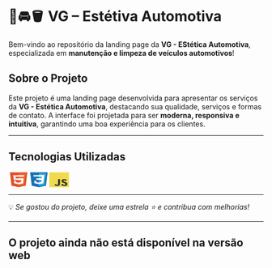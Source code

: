 # 🧽🚘🪣  VG – Estétiva Automotiva

Bem-vindo ao repositório da landing page da **VG - EStética Automotiva**, especializada em **manutenção e limpeza de veículos automotivos**!

## Sobre o Projeto
Este projeto é uma landing page desenvolvida para apresentar os serviços da **VG - Estética Automotiva**, destacando sua qualidade, serviços e formas de contato. A interface foi projetada para ser **moderna, responsiva e intuitiva**, garantindo uma boa experiência para os clientes.

***

## Tecnologias Utilizadas
<div style="display: flex;">
<img align="center" alt="HTML" height="30" width="40" src="https://raw.githubusercontent.com/devicons/devicon/master/icons/html5/html5-original.svg">
<img align="center" alt="CSS" height="30" width="40" src="https://raw.githubusercontent.com/devicons/devicon/master/icons/css3/css3-original.svg">
<img align="center" alt="JavaScript" height="30" width="40" src="https://raw.githubusercontent.com/devicons/devicon/master/icons/javascript/javascript-original.svg">
</div>

***

💡 *Se gostou do projeto, deixe uma estrela ⭐ e contribua com melhorias!*

***

## O projeto ainda não está disponível na versão web




